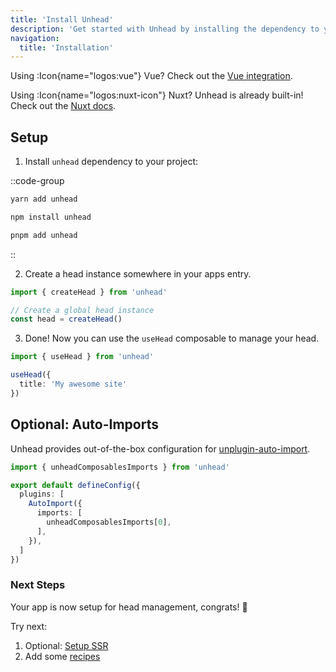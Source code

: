 ```yaml
---
title: 'Install Unhead'
description: 'Get started with Unhead by installing the dependency to your project.'
navigation:
  title: 'Installation'
---
```


Using :Icon{name="logos:vue"} Vue? Check out the [Vue integration](/setup/vue/installation).

Using :Icon{name="logos:nuxt-icon"} Nuxt? Unhead is already built-in! Check out the [Nuxt docs](https://nuxt.com/docs/getting-started/seo-meta).

## Setup

1. Install `unhead` dependency to your project:

::code-group

```bash [yarn]
yarn add unhead
```

```bash [npm]
npm install unhead
```

```bash [pnpm]
pnpm add unhead
```

::

2. Create a head instance somewhere in your apps entry.

```ts [main.ts]
import { createHead } from 'unhead'

// Create a global head instance
const head = createHead()
```

3. Done! Now you can use the `useHead` composable to manage your head.

```ts
import { useHead } from 'unhead'

useHead({
  title: 'My awesome site'
})
```

## Optional: Auto-Imports

Unhead provides out-of-the-box configuration for [unplugin-auto-import](https://github.com/antfu/unplugin-auto-import).

```ts [vite.config.ts]
import { unheadComposablesImports } from 'unhead'

export default defineConfig({
  plugins: [
    AutoImport({
      imports: [
        unheadComposablesImports[0],
      ],
    }),
  ]
})
```

### Next Steps

Your app is now setup for head management, congrats! 🎉

Try next:
1. Optional: [Setup SSR](/setup/ssr/installation)
2. Add some [recipes](/addons/recipes)
